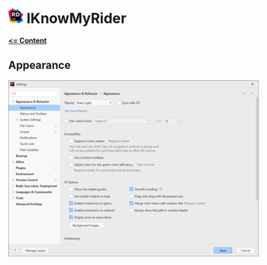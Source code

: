 ﻿# ![](../../../doc/img/rider_logo_30x30.png) IKnowMyRider

**[<= Content](../../../README.md)**

## Appearance

![](img/main.png)